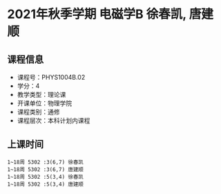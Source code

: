 # 2021年秋季学期 电磁学B 徐春凯, 唐建顺






## 课程信息

- 课程号：PHYS1004B.02
- 学分：4
- 教学类型：理论课
- 开课单位：物理学院
- 课程类别：通修
- 课程层次：本科计划内课程

## 上课时间

```
1~18周 5302 :3(6,7) 徐春凯
1~18周 5302 :3(6,7) 唐建顺
1~18周 5302 :5(3,4) 徐春凯
1~18周 5302 :5(3,4) 唐建顺
```

